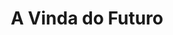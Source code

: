 ---
Numero: 477
title: A Vinda do Futuro
Autor: Edmund Cooper
Co-autor: 
Ano-de-Publicacao: 1997
Titulo-original: Tomorrow Came
Tradutor: Eurico da Fonseca
Co-tradutor: 
Ano-de-edicao: 1963
alias: Edmund-Cooper
Autor2-alias: 
Tradutor1-alias: Eurico-da-Fonseca
Tradutor2-alias: 
Titulo-link: 477-A-Vinda-do-Futuro
Capa: 
pags: 185
Capa-link: 
---